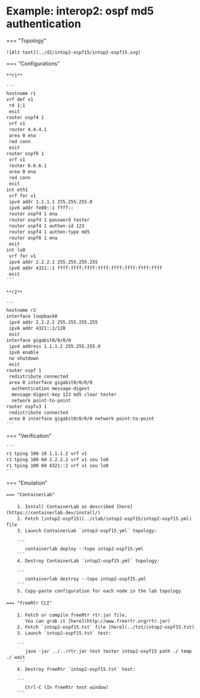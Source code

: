 # Example: interop2: ospf md5 authentication

=== "Topology"

    ![Alt text](../d2/intop2-ospf15/intop2-ospf15.svg)

=== "Configurations"

    **r1**

    ```
    hostname r1
    vrf def v1
     rd 1:1
     exit
    router ospf4 1
     vrf v1
     router 4.4.4.1
     area 0 ena
     red conn
     exit
    router ospf6 1
     vrf v1
     router 6.6.6.1
     area 0 ena
     red conn
     exit
    int eth1
     vrf for v1
     ipv4 addr 1.1.1.1 255.255.255.0
     ipv6 addr fe80::1 ffff::
     router ospf4 1 ena
     router ospf4 1 password tester
     router ospf4 1 authen-id 123
     router ospf4 1 authen-type md5
     router ospf6 1 ena
     exit
    int lo0
     vrf for v1
     ipv4 addr 2.2.2.1 255.255.255.255
     ipv6 addr 4321::1 ffff:ffff:ffff:ffff:ffff:ffff:ffff:ffff
     exit
    ```

    **r2**

    ```
    hostname r2
    interface loopback0
     ipv4 addr 2.2.2.2 255.255.255.255
     ipv6 addr 4321::2/128
     exit
    interface gigabit0/0/0/0
     ipv4 address 1.1.1.2 255.255.255.0
     ipv6 enable
     no shutdown
     exit
    router ospf 1
     redistribute connected
     area 0 interface gigabit0/0/0/0
      authentication message-digest
      message-digest-key 123 md5 clear tester
      network point-to-point
    router ospfv3 1
     redistribute connected
     area 0 interface gigabit0/0/0/0 network point-to-point
    ```

=== "Verification"

    ```
    r1 tping 100 10 1.1.1.2 vrf v1
    r1 tping 100 60 2.2.2.2 vrf v1 sou lo0
    r1 tping 100 60 4321::2 vrf v1 sou lo0
    ```

=== "Emulation"

    === "ContainerLab"

        1. Install ContainerLab as described [here](https://containerlab.dev/install/)  
        2. Fetch [intop2-ospf15](../clab/intop2-ospf15/intop2-ospf15.yml) file  
        3. Launch ContainerLab `intop2-ospf15.yml` topology:  

        ```
           containerlab deploy --topo intop2-ospf15.yml  
        ```
        4. Destroy ContainerLab `intop2-ospf15.yml` topology:  

        ```
           containerlab destroy --topo intop2-ospf15.yml  
        ```
        5. Copy-paste configuration for each node in the lab topology

    === "freeRtr CLI"

        1. Fetch or compile freeRtr rtr.jar file.  
           You can grab it [here](http://www.freertr.org/rtr.jar)  
        2. Fetch `intop2-ospf15.tst` file [here](../tst/intop2-ospf15.tst)  
        3. Launch `intop2-ospf15.tst` test:  

        ```
           java -jar ../../rtr.jar test tester intop2-ospf15 path ./ temp ./ wait
        ```
        4. Destroy freeRtr `intop2-ospf15.tst` test:  

        ```
           Ctrl-C (In freeRtr test window)
        ```


